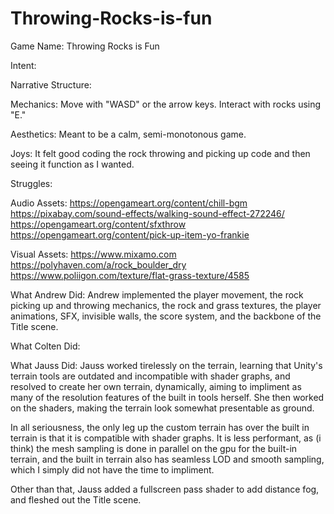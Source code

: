 # Throwing-Rocks-is-fun
Game Name: Throwing Rocks is Fun

Intent: 

Narrative Structure: 

Mechanics: Move with "WASD" or the arrow keys. Interact with rocks using "E."

Aesthetics: Meant to be a calm, semi-monotonous game.

Joys: It felt good coding the rock throwing and picking up code and then seeing it function as I wanted.

Struggles: 

Audio Assets:
https://opengameart.org/content/chill-bgm 
https://pixabay.com/sound-effects/walking-sound-effect-272246/
https://opengameart.org/content/sfxthrow
https://opengameart.org/content/pick-up-item-yo-frankie

Visual Assets:
https://www.mixamo.com
https://polyhaven.com/a/rock_boulder_dry
https://www.poliigon.com/texture/flat-grass-texture/4585


What Andrew Did: Andrew implemented the player movement, the rock picking up and throwing mechanics, the rock and grass textures, the player animations, SFX, invisible walls, the score system, and the backbone of the Title scene.

What Colten Did: 

What Jauss Did:
Jauss worked tirelessly on the terrain, learning that Unity's terrain tools are outdated and incompatible with shader graphs, and resolved to create her own terrain, dynamically, aiming to impliment as many of the resolution features of the built in tools herself. She then worked on the shaders, making the terrain look somewhat presentable as ground. 

In all seriousness, the only leg up the custom terrain has over the built in terrain is that it is compatible with shader graphs. It is less performant, as (i think) the mesh sampling is done in parallel on the gpu for the built-in terrain, and the built in terrain also has seamless LOD and smooth sampling, which I simply did not have the time to impliment. 

Other than that, Jauss added a fullscreen pass shader to add distance fog, and fleshed out the Title scene.